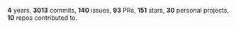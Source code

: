 **4** years, **3013** commits, **140** issues, **93** PRs, **151** stars, **30** personal projects, **10** repos contributed to.
